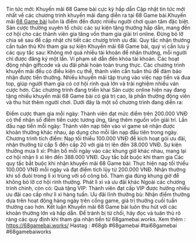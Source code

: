 Tin tức mới: Khuyến mãi 68 Game bài cực kỳ hấp dẫn
Cập nhật tin tức mới nhất về các chương trình khuyến mãi đang diễn ra tại 68 Game bài.Khuyến mãi [68 Game bài](https://68gamebai.works/) luôn là điểm đến được nhiều người chơi quan tâm đặc biệt. Sàn cược thường xuyên tổ chức các sự kiện tặng thưởng hấp dẫn, mang đến cơ hội cho các thành viên gia tăng vốn tham gia giải trí online. Đừng bỏ lỡ chia sẻ sau để cập nhật chi tiết các chươg trình ưu đãi.
Quy tắc nhận thưởng cần tuân thủ
Khi tham gia sự kiện Khuyến mãi 68 Game bài, quý vị cần lưu ý các quy tắc sau:
Không mở quá nhiều tài khoản để nhận thưởng, mỗi người chỉ được đăng ký một lần. Vi phạm sẽ dẫn đến khóa tài khoản.
Các hoạt động nhận giftcode và ưu đãi phải hoàn toàn trung thực.
Các chương trình khuyến mãi đều có điều kiện cụ thể, thành viên cần tuân thủ để đảm bảo nhận được tiền thưởng.
Nhiều khuyến mãi tập trung vào việc nạp tiền và đua top, giúp người tham gia có cơ hội rinh quà lớn và trải nghiệm nhiều ván cược hơn.
Các chương trình đang triển khai
Sân cược online hiện nay đang tặng nhiều khuyến mãi 68 Game bài có giá trị cao, là phần thưởng động viên và thu hút thêm người chơi. Dưới đây là một số chương trình đang diễn ra:

Điểm cược tham gia mỗi ngày: Thành viên đạt mức điểm trên 200.000 VNĐ có thể nhận số điểm tiền cược tương ứng, tăng thêm nguồn vốn giải trí.
Lần đầu nạp tiền mỗi ngày: Thành viên nạp tiền vào ví game sẽ nhận được khoản thưởng khác nhau, áp dụng cho mỗi lần nạp đầu tiên trong ngày.
Chương trình tích điểm: Nạp tối thiểu 100.000 VNĐ để kích hoạt gói ưu đãi, nhận thưởng từ cấp 5 đến cấp 20 với giá trị lên đến 38.000 VNĐ.
Sự kiện thưởng mưa lì xì: Phân bố mỗi ngày vào các khung giờ khác nhau, mang lại cơ hội nhận lì xì lên đến 388.000 VNĐ.
Quy tắc bắt buộc khi tham gia
Các quy tắc bắt buộc khi nhận khuyến mãi 68 Game bài:
Thực hiện nạp tối thiểu 100.000 VNĐ mỗi ngày và đạt điểm tích lũy từ 200.000 VNĐ.
Nhận thưởng khi số đuôi trong lì xì trùng với số công bố.
Tham gia đúng khung giờ để không bỏ lỡ cơ hội rinh thưởng.
Phát lì xì và ưu đãi khác
Ngoài các chương trình chính, còn có:
Quà tặng VIP: Thành viên đạt cấp VIP được hưởng nhiều ưu đãi cao cấp như lì xì hàng tuần.
Ưu đãi lĩnh thưởng bù: Nhận điểm thưởng dựa trên hoạt động hàng ngày trên cổng game, giá trị thưởng cuối tuần thường cao hơn.
Kết luận
Khuyến mãi 68 Game bài luôn thu hút với các khoản thưởng lớn và hấp dẫn. Để tránh bị từ chối, hãy đọc và tuân thủ rõ ràng các quy định khi tham gia nhận tiền từ 68gamebai.works.
Xem thêm : https://68gamebai.works/
Hastag : #68gb #68gamebai #tai68gamebai #68gamebaiworks
